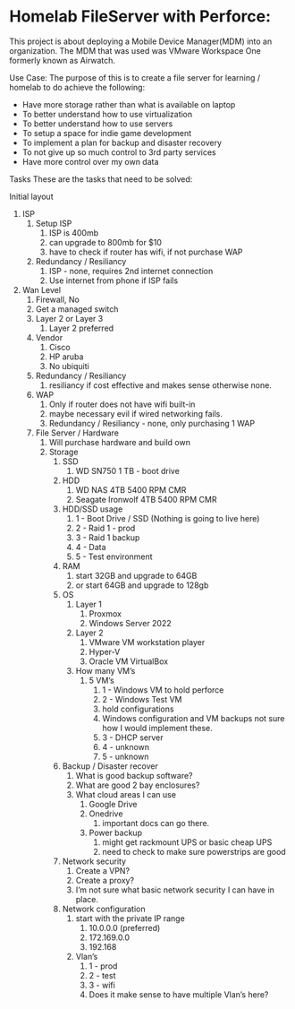 # Homelab FileServer with Perforce:

This project is about deploying a Mobile Device Manager(MDM) into an organization.
The MDM that was used was VMware Workspace One formerly known as Airwatch.

Use Case:
The purpose of this is to create a file server for learning / homelab to do achieve the following:

* Have more storage rather than what is available on laptop
* To better understand how to use virtualization
* To better understand how to use servers
* To setup a space for indie game development
* To implement a plan for backup and disaster recovery
* To not give up so much control to 3rd party services
* Have more control over my own data

Tasks
These are the tasks that need to be solved:


Initial layout

1. ISP
	1. Setup ISP
		1. ISP is 400mb
		2. can upgrade to 800mb for $10
		3. have to check if router has wifi, if not purchase WAP
	2. Redundancy / Resiliancy
		1. ISP - none, requires 2nd internet connection
		2. Use internet from phone if ISP fails
2. Wan Level
	1. Firewall, No
	2. Get a managed switch
	3. Layer 2 or Layer 3
		1. Layer 2 preferred
	4. Vendor
		1. Cisco
		2. HP aruba
		3. No ubiquiti
	5. Redundancy / Resiliancy 
		1. resiliancy if cost effective and makes sense otherwise none.
	6. WAP
		1. Only if router does not have wifi built-in
		2. maybe necessary evil if wired networking fails.
		3. Redundancy / Resiliancy - none, only purchasing 1 WAP
	7. File Server / Hardware
		1. Will purchase hardware and build own
		2. Storage
			1. SSD
				1. WD SN750 1 TB - boot drive
			2. HDD
				1. WD NAS 4TB 5400 RPM CMR
				2. Seagate Ironwolf 4TB 5400 RPM CMR
			3. HDD/SSD usage
				1. 1 - Boot Drive / SSD (Nothing is going to live here)
				2. 2 - Raid 1 - prod
				3. 3 - Raid 1 backup
				4. 4 - Data
				5. 5 - Test environment
			4. RAM
				1. start 32GB and upgrade to 64GB
				2. or start 64GB and upgrade to 128gb
			5. OS
				1. Layer 1
					1. Proxmox
					2. Windows Server 2022
				2. Layer 2
					1. VMware VM workstation player
					2. Hyper-V
					3. Oracle VM VirtualBox 
				3. How many VM’s
					1. 5 VM’s
						1. 1 - Windows VM to hold perforce
						2. 2 - Windows Test VM
						3. hold configurations
						4. Windows configuration and VM backups not sure how I would implement these.
						5. 3 - DHCP server
						6. 4 - unknown
						7. 5 - unknown
			6. Backup / Disaster recover
				1. What is good backup software?
				2. What are good 2 bay enclosures?
				3. What cloud areas I can use
					1. Google Drive
					2. Onedrive
						1. important docs can go there.
					3. Power backup
						1. might get rackmount UPS or basic cheap UPS
						2. need to check to make sure powerstrips are good
			7. Network security
				1. Create a VPN?
				2. Create a proxy?
				3. I’m not sure what basic network security I can have in place.
			8. Network configuration
				1. start with the private IP range
					1. 10.0.0.0 (preferred)
					2. 172.169.0.0
					3. 192.168
				2. Vlan’s
					1. 1 - prod
					2. 2 - test
					3. 3 - wifi
					4. Does it make sense to have multiple Vlan’s here?